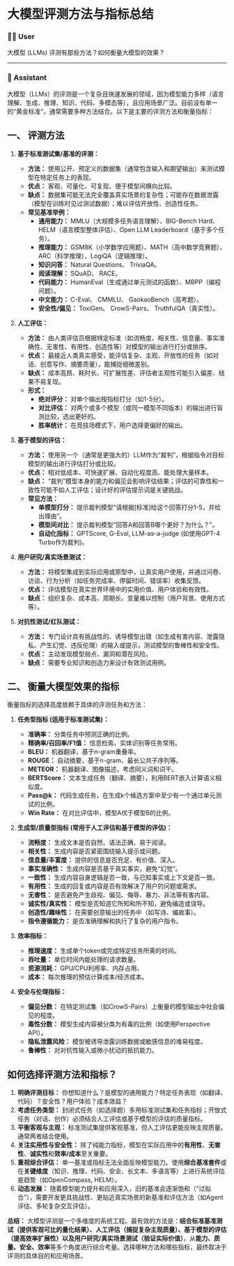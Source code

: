 # 大模型评测方法与指标总结

### 🧑‍💻 User

大模型 (LLMs) 评测有那些方法？如何衡量大模型的效果？

---

### 🤖 Assistant

大模型（LLMs）的评测是一个复杂且快速发展的领域，因为模型能力多样（语言理解、生成、推理、知识、代码、多模态等），且应用场景广泛。目前没有单一的“黄金标准”，通常需要多种方法结合。以下是主要的评测方法和衡量指标：

## 一、 评测方法

1.  **基于标准测试集/基准的评测：**
    *   **方法：** 使用公开、预定义的数据集（通常包含输入和期望输出）来测试模型在特定任务上的表现。
    *   **优点：** 客观、可量化、可复现、便于模型间横向比较。
    *   **缺点：** 数据集可能无法完全覆盖真实场景的复杂性；可能存在数据泄露（模型在训练时见过测试数据）；难以评估开放性、创造性任务。
    *   **常见基准举例：**
        *   **通用能力：** MMLU（大规模多任务语言理解）、BIG-Bench Hard、 HELM（语言模型整体评估）、Open LLM Leaderboard（基于多个任务）。
        *   **推理能力：** GSM8K（小学数学应用题）、MATH（高中数学竞赛题）、ARC（科学推理）、LogiQA（逻辑推理）。
        *   **知识问答：** Natural Questions、 TriviaQA。
        *   **阅读理解：** SQuAD、 RACE。
        *   **代码能力：** HumanEval（生成通过单元测试的函数）、MBPP（编程问题）。
        *   **中文能力：** C-Eval、 CMMLU、 GaokaoBench（高考题）。
        *   **安全性/偏见：** ToxiGen、 CrowS-Pairs、 TruthfulQA（真实性）。

2.  **人工评估：**
    *   **方法：** 由人类评估员根据特定标准（如流畅度、相关性、信息量、事实准确性、无害性、有用性、创造性等）对模型的输出进行打分或排序。
    *   **优点：** 最接近人类真实感受，能评估复杂、主观、开放性的任务（如对话、创意写作、摘要质量），能捕捉细微差别。
    *   **缺点：** 成本高昂、耗时长、可扩展性差、评估者主观性可能引入偏差、结果不易复现。
    *   **形式：**
        *   **绝对评分：** 对单个输出按指标打分（如1-5分）。
        *   **对比评估：** 对两个或多个模型（或同一模型不同版本）的输出进行盲测比较，选出更好的。
        *   **胜率统计：** 在竞技场模式下，用户选择更偏好的输出。

3.  **基于模型的评估：**
    *   **方法：** 使用另一个（通常是更强大的）LLM作为“裁判”，根据指令对目标模型的输出进行评估打分或比较。
    *   **优点：** 相对低成本、可快速扩展、自动化程度高、能处理大量样本。
    *   **缺点：** “裁判”模型本身的能力和偏见会影响评估结果；评估的可靠性和一致性可能不如人工评估；设计好的评估提示词是关键挑战。
    *   **常见方法：**
        *   **单模型打分：** 提示裁判模型“请根据[标准]给这个回答打分1-5，并给出理由”。
        *   **模型间对比：** 提示裁判模型“回答A和回答B哪个更好？为什么？”。
        *   **自动化指标：** GPTScore, G-Eval, LLM-as-a-judge (如使用GPT-4 Turbo作为裁判)。

4.  **用户研究/真实场景测试：**
    *   **方法：** 将模型集成到实际应用或原型中，让真实用户使用，并通过问卷、访谈、行为分析（如任务完成率、停留时间、错误率）收集反馈。
    *   **优点：** 评估模型在真实世界环境中的实用价值、用户体验和有效性。
    *   **缺点：** 组织复杂、成本高、周期长、变量难以控制（用户背景、使用方式等）。

5.  **对抗性测试/红队测试：**
    *   **方法：** 专门设计具有挑战性的、诱导模型出错（如生成有害内容、泄露隐私、产生幻觉、违反伦理）的输入或提示，测试模型的鲁棒性和安全性。
    *   **优点：** 主动发现模型弱点、漏洞和潜在风险。
    *   **缺点：** 需要专业知识和创造力来设计有效测试用例。

## 二、 衡量大模型效果的指标

衡量指标的选择高度依赖于具体的评测任务和方法：

1.  **任务型指标 (适用于标准测试集)：**
    *   **准确率：** 分类任务中预测正确的比例。
    *   **精确率/召回率/F1值：** 信息检索、实体识别等任务常用。
    *   **BLEU：** 机器翻译，基于n-gram重叠率。
    *   **ROUGE：** 自动摘要，基于n-gram、最长公共子序列等。
    *   **METEOR：** 机器翻译、图像描述，考虑同义词和词干。
    *   **BERTScore：** 文本生成任务（翻译、摘要），利用BERT嵌入计算语义相似度。
    *   **Pass@k：** 代码生成任务，在生成k个候选方案中至少有一个通过单元测试的比例。
    *   **Win Rate：** 在对比评估中，模型A优于模型B的比例。

2.  **生成型/质量型指标 (常用于人工评估和基于模型的评估)：**
    *   **流畅度：** 生成文本是否自然、语法正确、易于阅读。
    *   **相关性：** 生成内容是否紧密围绕输入提示或问题。
    *   **信息量/丰富度：** 提供的信息是否充足、有价值、深入。
    *   **事实准确性：** 生成内容是否基于真实事实，避免“幻觉”。
    *   **一致性：** 生成内容自身逻辑是否一致，与已知事实或上下文是否一致。
    *   **有用性：** 生成的回复或内容是否有效解决了用户的问题或需求。
    *   **无害性：** 是否避免产生歧视、偏见、侮辱、暴力、非法等有害内容。
    *   **诚实性/真实性：** 模型是否知道它所知和所不知，避免编造或误导。
    *   **创造性/趣味性：** 在需要创意输出的任务中（如写诗、编故事）。
    *   **指令遵循能力：** 是否准确理解和执行了复杂的用户指令。

3.  **效率指标：**
    *   **推理速度：** 生成单个token或完成特定任务所需的时间。
    *   **吞吐量：** 单位时间内能处理的请求数量。
    *   **资源消耗：** GPU/CPU利用率、内存占用。
    *   **成本：** 每次推理的预估计算成本/经济成本。

4.  **安全与伦理指标：**
    *   **偏见分数：** 在特定测试集（如CrowS-Pairs）上衡量的模型输出中社会偏见的程度。
    *   **毒性分数：** 模型生成内容被分类为有毒的比例（如使用Perspective API）。
    *   **隐私泄露风险：** 模型被诱导泄露训练数据或敏感信息的难易程度。
    *   **鲁棒性：** 对对抗性输入或微小扰动的抵抗能力。

## 如何选择评测方法和指标？

1.  **明确评测目标：** 你想知道什么？是模型的通用能力？特定任务表现（如翻译、代码）？安全性？用户体验？成本效益？
2.  **考虑任务类型：** 封闭式任务（如选择题）多用标准测试集和任务指标；开放式任务（对话、创作）必须结合人工评估或基于模型的评估的质量指标。
3.  **平衡客观与主观：** 标准测试集提供客观基准，但人工评估更能反映主观质量。通常两者结合使用。
4.  **关注实用性与安全性：** 除了纯能力指标，模型在实际应用中的**有用性**、**无害性**、**诚实性**和**效率/成本**至关重要。
5.  **重视综合评估：** 单一基准或指标无法全面反映模型能力。使用**综合基准套件**或在**关键维度**（知识、推理、代码、安全、长文本、多语言等）上进行系统评估是趋势（如OpenCompass, HELM）。
6.  **动态发展：** 随着模型能力提升和应用深入，旧的基准会逐渐饱和（“过拟合”），需要开发更具挑战性、更贴近真实场景的新基准和评估方法（如Agent评估、多轮复杂交互评估）。

**总结：** 大模型评测是一个多维度的系统工程。最有效的方法是：**结合标准基准测试（提供客观可比的量化结果）、人工评估（捕捉复杂主观质量）、基于模型的评估（提高效率扩展性）以及用户研究/真实场景测试（验证实际价值）**，从**能力、质量、安全、效率**等多个角度进行综合考量。选择哪种方法和哪些指标，最终取决于评测的具体目的和应用场景。